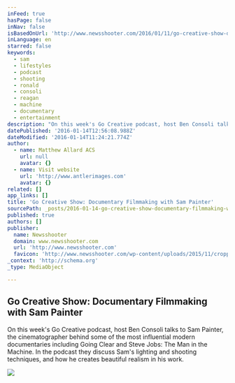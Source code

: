 ```yaml
---
inFeed: true
hasPage: false
inNav: false
isBasedOnUrl: 'http://www.newsshooter.com/2016/01/11/go-creative-show-documentary-filmmaking-with-sam-painter/'
inLanguage: en
starred: false
keywords:
  - sam
  - lifestyles
  - podcast
  - shooting
  - ronald
  - consoli
  - reagan
  - machine
  - documentary
  - entertainment
description: "On this week's Go Creative podcast, host Ben Consoli talks to Sam Painter, the cinematographer behind some of the most influential modern documentaries including Going Clear and Steve Jobs: The Man in the Machine. In the podcast they discuss Sam's lighting and shooting techniques, and how he creates beautiful realism in his work."
datePublished: '2016-01-14T12:56:08.988Z'
dateModified: '2016-01-14T11:24:21.774Z'
author:
  - name: Matthew Allard ACS
    url: null
    avatar: {}
  - name: Visit website
    url: 'http://www.antlerimages.com'
    avatar: {}
related: []
app_links: []
title: 'Go Creative Show: Documentary Filmmaking with Sam Painter'
sourcePath: _posts/2016-01-14-go-creative-show-documentary-filmmaking-with-sam-painter.md
published: true
authors: []
publisher:
  name: Newsshooter
  domain: www.newsshooter.com
  url: 'http://www.newsshooter.com'
  favicon: 'http://www.newsshooter.com/wp-content/uploads/2015/11/cropped-newsshooter-sitelogo-192x192.png'
_context: 'http://schema.org'
_type: MediaObject

---
```

<article style=""><h1>Go Creative Show: Documentary Filmmaking with Sam Painter</h1><p>On this week's Go Creative podcast, host Ben Consoli talks to Sam Painter, the cinematographer behind some of the most influential modern documentaries including Going Clear and Steve Jobs: The Man in the Machine. In the podcast they discuss Sam's lighting and shooting techniques, and how he creates beautiful realism in his work.</p><img src="https://s3-us-west-2.amazonaws.com/the-grid-img/p/c4e36b83fb739ee6e321161ce5ea635028f94d7b.jpg" /></article>